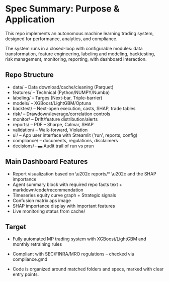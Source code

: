 # Spec Summary: Purpose & Application

This repo implements an autonomous machine learning trading system, designed for performance, analytics, and compliance.

The system runs in a closed-loop with configurable modules: data transformation, feature engineering, labeling and modeling, backtesting, risk management, monitoring, reporting, with dashboard interaction.


## Repo Structure

- data/ – Data download/cache/cleaning (Parquet)
- features/ – Technical (Python/NUMPY/Numba)
- labeling/ – Targes (Next-bar, Triple-barrier)
- models/ – XGBoost/LightGBM/Optuna
- backtest/ – Next-open execution, casts, SHAP, trade tables
- risk/ – Drawdown/leverage/correlation controls
- monitor/ – Drift/feature distribution/alerts
- reports/ – PDF – Sharpe, Calmar, SHAP
- validation/ – Walk-forward, Violation
- ui/ – App user interface with Streamlit ('run', reports, config)
- compliance/ – documents, regulations, disclaimers
- decisions/ ⌐▬ Audit trail of run vs prun

## Main Dashboard Features

- Report visualization based on \u202c reports/* \u202c and the SHAP importance
- Agent summary block with required repo facts text + markdown/code/recommendation
- Timeseries equity curve graph + Strategic signals
- Confusion matrix aps image
- SHAP importance display with important features 
- Live monitoring status from cache/

## Target 

- Fully automated MP trading system with XGBoost/LightGBM and monthly retraining rules
- Compliant with SEC/FINRA/MRO regulations – checked via compliance.gmd

- Code is organized around matched folders and specs, marked with clear entry points.
